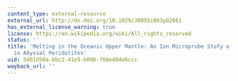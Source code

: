 ```yaml
---
content_type: external-resource
external_url: http://dx.doi.org/10.1029/JB095iB03p02661
has_external_license_warning: true
license: https://en.wikipedia.org/wiki/All_rights_reserved
status: ''
title: 'Melting in the Oceanic Upper Mantle: An Ion Microprobe Stufy of Diopsides
  in Abyssal Peridotites'
uid: 5d81d50a-bbc2-41e9-b09b-f66e404e6ccc
wayback_url: ''
---
```

